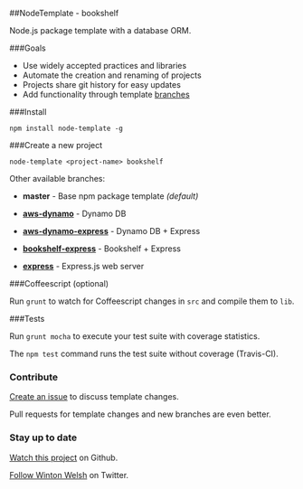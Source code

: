 ##NodeTemplate - bookshelf

Node.js package template with a database ORM.

###Goals

* Use widely accepted practices and libraries
* Automate the creation and renaming of projects
* Projects share git history for easy updates
* Add functionality through template [branches](https://github.com/winton/node-template/branches)

###Install

	npm install node-template -g

###Create a new project

	node-template <project-name> bookshelf

Other available branches:

* **master** - Base npm package template *(default)*

* [**aws-dynamo**](https://github.com/winton/node-template/tree/aws-dynamo) - Dynamo DB
* [**aws-dynamo-express**](https://github.com/winton/node-template/tree/aws-dynamo-express) - Dynamo DB + Express
* [**bookshelf-express**](https://github.com/winton/node-template/tree/bookshelf-express) - Bookshelf + Express
* [**express**](https://github.com/winton/node-template/tree/express) - Express.js web server

###Coffeescript (optional)

Run `grunt` to watch for Coffeescript changes in `src` and compile them to `lib`.

###Tests

Run `grunt mocha` to execute your test suite with coverage statistics.

The `npm test` command runs the test suite without coverage (Travis-CI).

### Contribute

[Create an issue](https://github.com/winton/node-template/issues/new) to discuss template changes.

Pull requests for template changes and new branches are even better.

### Stay up to date

[Watch this project](https://github.com/winton/node-template#) on Github.

[Follow Winton Welsh](http://twitter.com/intent/user?screen_name=wintonius) on Twitter.
